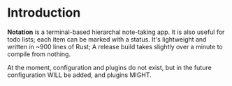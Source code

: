 # Introduction

**Notation** is a terminal-based hierarchal note-taking app. It is also useful for todo lists;
each item can be marked with a status. It's lightweight and written in ~900 lines of Rust; A
release build takes slightly over a minute to compile from nothing.

At the moment, configuration and plugins do not exist, but in the future configuration WILL be
added, and plugins MIGHT.

